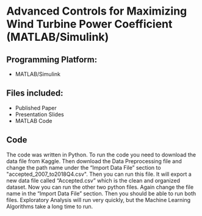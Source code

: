 # Advanced Controls for Maximizing Wind Turbine Power Coefficient (MATLAB/Simulink)

## Programming Platform:
* MATLAB/Simulink

## Files included:
* Published Paper
* Presentation Slides
* MATLAB Code

## Code
The code was written in Python. To run the code you need to download the data file from Kaggle. Then download the Data Preprocessing file and change the path name under the “Import Data File” section to "accepted_2007_to2018Q4.csv". Then you can run this file. It will export a new data file called “Accepted.csv” which is the clean and organized dataset. Now you can run the other two python files. Again change the file name in the “Import Data File” section. Then you should be able to run both files. Exploratory Analysis will run very quickly, but the Machine Learning Algorithms take a long time to run.
